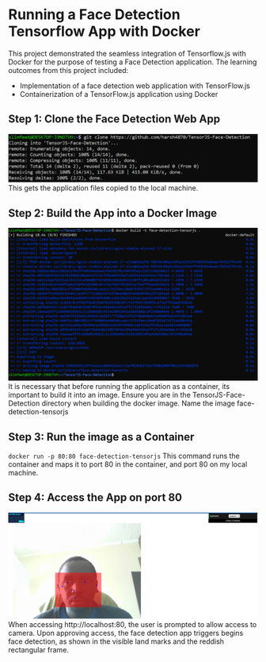 # Running a Face Detection Tensorflow App with Docker
This project demonstrated the seamless integration of Tensorflow.js with Docker for the purpose of testing a Face Detection application. The learning outcomes from this project included:  
- Implementation of a face detection web application with TensorFlow.js
- Containerization of a TensorFlow.js application using Docker
## Step 1: Clone the Face Detection Web App
![Clone Tensorflow App](1.PNG)
This gets the application files copied to the local machine. 
## Step 2: Build the App into a Docker Image
![Build image](3.PNG)
It is necessary that before running the application as a container, its important to build it into an image. Ensure you are in the TensorJS-Face-Detection directory when building the docker image. Name the image face-detection-tensorjs
## Step 3: Run the image as a Container
`docker run -p 80:80 face-detection-tensorjs`
This command runs the container and maps it to port 80 in the container, and port 80 on my local machine.
## Step 4: Access the App on port 80
![Access app](4.PNG)
When accessing http://localhost:80, the user is prompted to allow access to camera. Upon approving access, the face detection app triggers begins face detection, as shown in the visible land marks and the reddish rectangular frame. 


